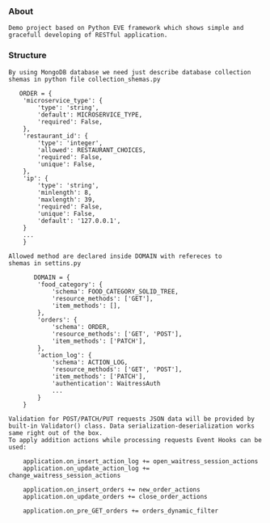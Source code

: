 ### About
    Demo project based on Python EVE framework which shows simple and 
    gracefull developing of RESTful application.
### Structure
    By using MongoDB database we need just describe database collection 
    shemas in python file collection_shemas.py
```
   ORDER = {
    'microservice_type': {
        'type': 'string',
        'default': MICROSERVICE_TYPE,
        'required': False,
    },
    'restaurant_id': {
        'type': 'integer',
        'allowed': RESTAURANT_CHOICES,
        'required': False,
        'unique': False,
    },
    'ip': {
        'type': 'string',
        'minlength': 8,
        'maxlength': 39,
        'required': False,
        'unique': False,
        'default': '127.0.0.1',
    }
    ...
    }
```
    Allowed method are declared inside DOMAIN with refereces to 
    shemas in settins.py
```
       DOMAIN = {
        'food_category': {
            'schema': FOOD_CATEGORY_SOLID_TREE,
            'resource_methods': ['GET'],
            'item_methods': [],
        },
        'orders': {
            'schema': ORDER,
            'resource_methods': ['GET', 'POST'],
            'item_methods': ['PATCH'],
        },
        'action_log': {
            'schema': ACTION_LOG,
            'resource_methods': ['GET', 'POST'],
            'item_methods': ['PATCH'],
            'authentication': WaitressAuth
            ...
        }
    }
```
    Validation for POST/PATCH/PUT requests JSON data will be provided by 
    built-in Validator() class. Data serialization-deserialization works 
    same right out of the box.
    To apply addition actions while processing requests Event Hooks can be used:
```
    application.on_insert_action_log += open_waitress_session_actions
    application.on_update_action_log += change_waitress_session_actions
    
    application.on_insert_orders += new_order_actions
    application.on_update_orders += close_order_actions
    
    application.on_pre_GET_orders += orders_dynamic_filter
```